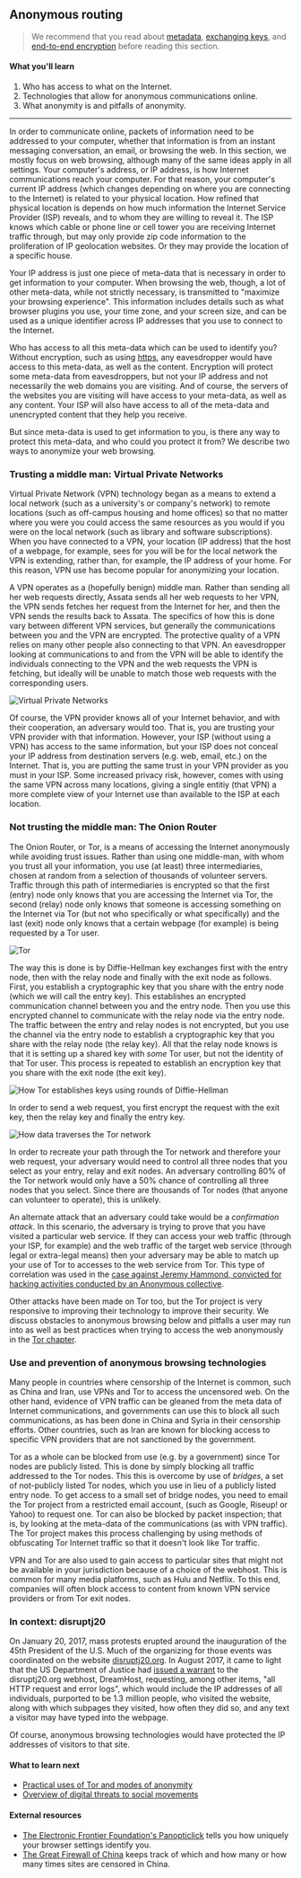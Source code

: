 ## Anonymous routing

> We recommend that you read about [metadata](1-9_metadata.md), [exchanging keys](1-3_key-exchange.md), and [end-to-end encryption](end-to-end-encryption.md) before reading this section.

#### What you'll learn

1. Who has access to what on the Internet.
1. Technologies that allow for anonymous communications online.
1. What anonymity is and pitfalls of anonymity.

---

In order to communicate online, packets of information need to be addressed to your computer, whether that information is from an instant messaging conversation, an email, or browsing the web.  In this section, we mostly focus on web browsing, although many of the same ideas apply in all settings.  Your computer's address, or IP address, is how Internet communications reach your computer.  For that reason, your computer's current IP address (which changes depending on where you are connecting to the Internet) is related to your physical location.  How refined that physical location is depends on how much information the Internet Service Provider (ISP) reveals, and to whom they are willing to reveal it.  The ISP knows which cable or phone line or cell tower you are receiving Internet traffic through, but may only provide zip code information to the proliferation of IP geolocation websites.  Or they may provide the location of a specific house.

Your IP address is just one piece of meta-data that is necessary in order to get information to your computer.  When browsing the web, though, a lot of other meta-data, while not strictly necessary, is transmitted to "maximize your browsing experience".  This information includes details such as what browser plugins you use, your time zone, and your screen size, and can be used as a unique identifier across IP addresses that you use to connect to the Internet.

Who has access to all this meta-data which can be used to identify you?  Without encryption, such as using [https](1-2_modern-cryptography.md#Security-is-provided-by-distrusting-the-infrastructure), any eavesdropper would have access to this meta-data, as well as the content.  Encryption will protect some meta-data from eavesdroppers, but not your IP address and not necessarily the web domains you are visiting.  And of course, the servers of the websites you are visiting will have access to your meta-data, as well as any content.  Your ISP will also have access to all of the meta-data and unencrypted content that they help you receive.

But since meta-data is used to get information to you, is there any way to protect this meta-data, and who could you protect it from?  We describe two ways to anonymize your web browsing.

### Trusting a middle man: Virtual Private Networks

Virtual Private Network (VPN) technology began as a means to extend a local network (such as a university's or company's network) to remote locations (such as off-campus housing and home offices) so that no matter where you were you could access the same resources as you would if you were on the local network (such as library and software subscriptions).  When you have connected to a VPN, your location (IP address) that the host of a webpage, for example, sees for you will be for the local network the VPN is extending, rather than, for example, the IP address of your home.  For this reason, VPN use has become popular for anonymizing your location.

A VPN operates as a (hopefully benign) middle man.  Rather than sending all her web requests directly, Assata sends all her web requests to her VPN, the VPN sends fetches her request from the Internet for her, and then the VPN sends the results back to Assata.  The specifics of how this is done vary between different VPN services, but generally the communications between you and the VPN are encrypted.  The protective quality of a VPN relies on many other people also connecting to that VPN.  An eavesdropper looking at communications to and from the VPN will be able to identify the individuals connecting to the VPN and the web requests the VPN is fetching, but ideally will be unable to match those web requests with the corresponding users.

![Virtual Private Networks](pictures/anonymous-browsing-vpn.png "Virtual Private Networks")

Of course, the VPN provider knows all of your Internet behavior, and with their cooperation, an adversary would too.  That is, you are trusting your VPN provider with that information.  However, your ISP (without using a VPN) has access to the same information, but your ISP does not conceal your IP address from destination servers (e.g. web, email, etc.) on the Internet.  That is, you are putting the same trust in your VPN provider as you must in your ISP.  Some increased privacy risk, however, comes with using the same VPN across many locations, giving a single entitiy (that VPN) a more complete view of your Internet use than available to the ISP at each location.

### Not trusting the middle man: The Onion Router

The Onion Router, or Tor, is a means of accessing the Internet anonymously while avoiding trust issues.  Rather than using one middle-man, with whom you trust all your information, you use (at least) three intermediaries, chosen at random from a selection of thousands of volunteer servers.  Traffic through this path of intermediaries is encrypted so that the first (entry) node only knows that you are accessing the Internet via Tor, the second (relay) node only knows that someone is accessing something on the Internet via Tor (but not who specifically or what specifically) and the last (exit) node only knows that a certain webpage (for example) is being requested by a Tor user.

![Tor](pictures/anonymous-browsing-tor.png "Tor")

The way this is done is by Diffie-Hellman key exchanges first with the entry node, then with the relay node and finally with the exit node as follows.  First, you establish a cryptographic key that you share with the entry node (which we will call the entry key).  This establishes an encrypted communication channel between you and the entry node.  Then you use this encrypted channel to communicate with the relay node via the entry node.  The traffic between the entry and relay nodes is not encrypted, but you use the channel via the entry node to establish a cryptographic key that you share with the relay node (the relay key).  All that the relay node knows is that it is setting up a shared key with *some* Tor user, but not the identity of that Tor user.  This process is repeated to establish an encryption key that you share with the exit node (the exit key).

![How Tor establishes keys using rounds of Diffie-Hellman](pictures/anonymous-browsing-TOR-1-keyexchange.png)

In order to send a web request, you first encrypt the request with the exit key, then the relay key and finally the entry key.

![How data traverses the Tor network](pictures/anonymous-browsing-TOR-2-data-transfer.png)

In order to recreate your path through the Tor network and therefore your web request, your adversary would need to control all three nodes that you select as your entry, relay and exit nodes.  An adversary controlling 80% of the Tor network would only have a 50% chance of controlling all three nodes that you select.  Since there are thousands of Tor nodes (that anyone can volunteer to operate), this is unlikely.

An alternate attack that an adversary could take would be a *confirmation attack*.  In this scenario, the adversary is trying to prove that you have visited a particular web service.  If they can access your web traffic (through your ISP, for example) and the web traffic of the target web service (through legal or extra-legal means) then your adversary may be able to match up your use of Tor to accesses to the web service from Tor.  This type of correlation was used in the [case against Jeremy Hammond, convicted for hacking activities conducted by an Anonymous collective](https://www.documentcloud.org/documents/1342115-timeline-correlation-jeremy-hammond-and-anarchaos.html).

Other attacks have been made on Tor too, but the Tor project is very responsive to improving their technology to improve their security.  We discuss obstacles to anonymous browsing below and pitfalls a user may run into as well as best practices when trying to access the web anonymously in the [Tor chapter](tor.md).

### Use and prevention of anonymous browsing technologies

Many people in countries where censorship of the Internet is common, such as China and Iran, use VPNs and Tor to access the uncensored web.  On the other hand, evidence of VPN traffic can be gleaned from the meta data of Internet communications, and governments can use this to block all such communications, as has been done in China and Syria in their censorship efforts.  Other countries, such as Iran are known for blocking access to specific VPN providers that are not sanctioned by the government.

Tor as a whole can be blocked from use (e.g. by a government) since Tor nodes are publicly listed.  This is done by simply blocking all traffic addressed to the Tor nodes.  This this is overcome by use of *bridges*, a set of not-publicly listed Tor nodes, which you use in lieu of a publicly listed entry node.  To get access to a small set of bridge nodes, you need to email the Tor project from a restricted email account, (such as Google, Riseup! or Yahoo) to request one.  Tor can also be blocked by packet inspection; that is, by looking at the meta-data of the communications (as with VPN traffic).  The Tor project makes this process challenging by using methods of obfuscating Tor Internet traffic so that it doesn't look like Tor traffic.

VPN and Tor are also used to gain access to particular sites that might not be available in your jurisdiction because of a choice of the webhost.  This is common for many media platforms, such as Hulu and Netflix.  To this end, companies will often block access to content from known VPN service providers or from Tor exit nodes.

### In context: disruptj20

On January 20, 2017, mass protests erupted around the inauguration of the 45th President of the U.S.  Much of the organizing for those events was coordinated on the website [disruptj20.org](http://disruptj20.org).  In August 2017, it came to light that the US Department of Justice had [issued a warrant](https://www.dreamhost.com/blog/wp-content/uploads/2017/08/DH-Search-Warrant.pdf) to the disruptj20.org webhost, DreamHost, requesting, among other items, "all HTTP request and error logs", which would include the IP addresses of all individuals, purported to be 1.3 million people, who visited the website, along with which subpages they visited, how often they did so, and any text a visitor may have typed into the webpage.

Of course, anonymous browsing technologies would have protected the IP addresses of visitors to that site.

#### What to learn next

* [Practical uses of Tor and modes of anonymity](tor.md#Uses-of-Tor)
* [Overview of digital threats to social movements](2-02_digital-threats.md)

#### External resources

* [The Electronic Frontier Foundation's Panopticlick](https://panopticlick.eff.org/) tells you how uniquely your browser settings identify you.
* [The Great Firewall of China](http://www.greatfirewallofchina.org/) keeps track of which and how many or how many times sites are censored in China.

